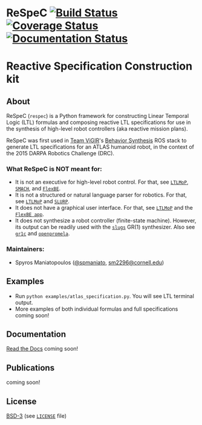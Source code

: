 # ReSpeC [![Build Status][build_img]][travis] [![Coverage Status][cover_img]][coveralls] [![Documentation Status][docs_img]][docs]
# Reactive Specification Construction kit

## About

ReSpeC (`respec`) is a Python framework for constructing Linear Temporal Logic (LTL) formulas and composing reactive LTL specifications for use in the synthesis of high-level robot controllers (aka reactive mission plans).

ReSpeC was first used in [Team ViGIR](http://www.teamvigir.org/)'s [Behavior Synthesis](https://github.com/team-vigir/vigir_behavior_synthesis) ROS stack to generate LTL specifications for an ATLAS humanoid robot, in the context of the 2015 DARPA Robotics Challenge (DRC).

### What ReSpeC is NOT meant for:
- It is not an executive for high-level robot control. For that, see [`LTLMoP`](https://github.com/VerifiableRobotics/LTLMoP), [`SMACH`](http://wiki.ros.org/smach), and [`FlexBE`](https://github.com/team-vigir/flexbe_behavior_engine).
- It is not a structured or natural language parser for robotics. For that, see [`LTLMoP`](https://github.com/VerifiableRobotics/LTLMoP) and [`SLURP`](https://github.com/PennNLP/SLURP).
- It does not have a graphical user interface. For that, see [`LTLMoP`](https://github.com/VerifiableRobotics/LTLMoP) and the [`FlexBE app`](https://github.com/pschillinger/flexbe_chrome_app).
- It does not synthesize a robot controller (finite-state machine). However, its output can be readily used with the [`slugs`](https://github.com/VerifiableRobotics/slugs) GR(1) synthesizer. Also see [`gr1c`](https://github.com/slivingston/gr1c) and [`openpromela`](https://github.com/johnyf/openpromela).

### Maintainers:
- Spyros Maniatopoulos ([@spmaniato](https://github.com/spmaniato), sm2296@cornell.edu)

## Examples
* Run `python examples/atlas_specification.py`. You will see LTL terminal output.
* More examples of both individual formulas and full specifications coming soon!

## Documentation
[Read the Docs](http://respec.readthedocs.org/en/latest/) coming soon!

## Publications
coming soon!

## License
[BSD-3](http://opensource.org/licenses/BSD-3-Clause) (see [`LICENSE`](https://raw.githubusercontent.com/VerifiableRobotics/ReSpeC/master/LICENSE) file)

[build_img]: https://travis-ci.org/VerifiableRobotics/ReSpeC.svg?branch=master
[travis]: https://travis-ci.org/VerifiableRobotics/ReSpeC
[cover_img]: https://coveralls.io/repos/VerifiableRobotics/ReSpeC/badge.svg?branch=master&service=github
[coveralls]: https://coveralls.io/github/VerifiableRobotics/ReSpeC?branch=master
[docs_img]: https://readthedocs.org/projects/respec/badge/?version=latest
[docs]: https://readthedocs.org/projects/respec/?badge=latest

